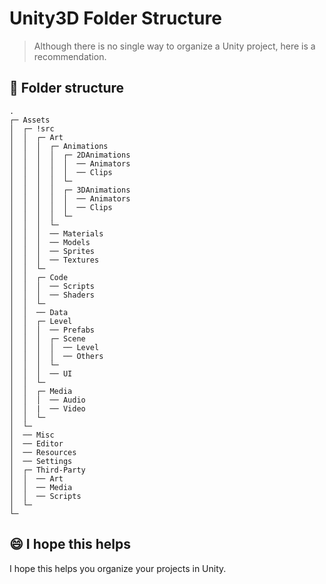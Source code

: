 # Unity3D Folder Structure

> Although there is no single way to organize a Unity project, here is a recommendation.

## 📂 Folder structure
```
.
┌─ Assets
│  ┌─ !src
│  │  ┌─ Art
│  │  │  ┌─ Animations
│  │  │  │  ┌─ 2DAnimations
│  │  │  │  │  ── Animators
│  │  │  │  │  ── Clips
│  │  │  │  └─
│  │  │  │  ┌─ 3DAnimations
│  │  │  │  │  ── Animators
│  │  │  │  │  ── Clips
│  │  │  │  └─
│  │  │  └─
│  │  │  ── Materials
│  │  │  ── Models
│  │  │  ── Sprites
│  │  │  ── Textures
│  │  └─
│  │  ┌─ Code
│  │  │  ── Scripts
│  │  │  ── Shaders
│  │  └─
│  │  ── Data
│  │  ┌─ Level
│  │  │  ── Prefabs
│  │  │  ┌─ Scene
│  │  │  │  ── Level
│  │  │  │  ── Others
│  │  │  └─
│  │  │  ── UI
│  │  └─
│  │  ┌─ Media
│  │  │  ── Audio
│  │  |  ── Video
│  │  └─
│  └─
│  ── Misc
│  ── Editor
│  ── Resources
│  ── Settings
│  ┌─ Third-Party
│  │  ── Art
│  │  ── Media
│  │  ── Scripts
│  └─
└─
```

## 😄 I hope this helps
I hope this helps you organize your projects in Unity.
